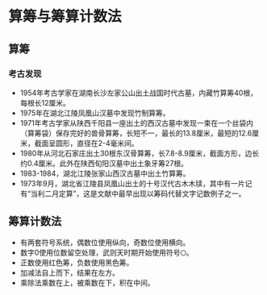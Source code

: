 # 算筹与筹算计数法

## 算筹

### 考古发现

- 1954年考古学家在湖南长沙左家公山出土战国时代古墓，内藏竹算筹40根，每根长12厘米。
- 1975年在湖北江陵凤凰山汉墓中发现竹制算筹。
- 1971年考古学家从陕西千阳县一座出土的西汉古墓中发现一束在一个丝袋内（算筹袋）保存完好的兽骨算筹，长短不一，最长的13.8厘米，最短的12.6厘米，截面呈圆形，直径在2-4毫米间。
- 1980年从河北石家庄出土30根东汉骨算筹，长7.8-8.9厘米，截面方形，边长约0.4厘米。此外在陕西旬阳汉墓中出土象牙筹27根。
- 1983-1984，湖北江陵张家山西汉古墓中出土竹算筹。
- 1973年9月，湖北省江陵县凤凰山出土的十号汉代古木木牍，其中有一片记有“当利二月定算”，这是文献中最早出现以筹码代替文字记数例子之一。

## 筹算计数法

- 有两套符号系统，偶数位使用纵向，奇数位使用横向。
- 数字0使用位数留空处理，武则天时期开始使用符号`〇`。
- 正数使用红色筹，负数使用黑色筹。
- 加减法自上而下，结果在左方。
- 乘除法乘数在上，被乘数在下，积在中间。
